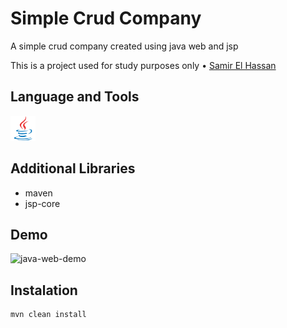 # Simple Crud Company

A simple crud company created using java web and jsp

This is a project used for study purposes only • [Samir El Hassan](https://github.com/samirelhassann)

## Language and Tools

<p align="left"> <a href="https://www.java.com" target="_blank" rel="noreferrer"> <img src="https://raw.githubusercontent.com/devicons/devicon/master/icons/java/java-original.svg" alt="java" width="40" height="40"/> </a> </p>

## Additional Libraries

- maven
- jsp-core

## Demo

![java-web-demo](https://user-images.githubusercontent.com/91634008/195911966-30d0139a-93b3-43a3-9cec-212f0ee438d8.gif)

## Instalation

```bash
mvn clean install
```
